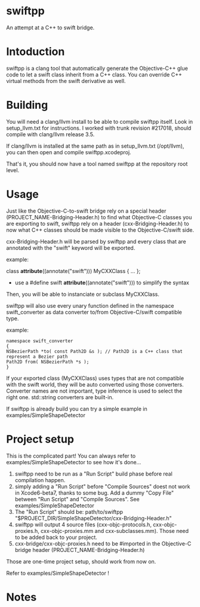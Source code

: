 swiftpp
=======

An attempt at a C++ to swift bridge.


Intoduction
===========

swiftpp is a clang tool that automatically generate the Objective-C++ glue code to let a swift class inherit from a C++ class.  You can override C++ virtual methods from the swift derivative as well.


Building
========

You will need a clang/llvm install to be able to compile swiftpp itself.  Look in setup_llvm.txt for  instructions. I worked with trunk revision #217018, should compile with clang/llvm release 3.5.

If clang/llvm is installed at the same path as in setup_llvm.txt (/opt/llvm), you can then open and compile swiftpp.xcodeproj.

That's it, you should now have a tool named swiftpp at the repository root level.


Usage
=====

Just like the Objective-C-to-swift bridge rely on a special header (PROJECT_NAME-Bridging-Header.h) to find what Objective-C classes you are exporting to swift, swiftpp rely on a header (cxx-Bridging-Header.h) to now what C++ classes should be made visible to the Objective-C/swift side.

cxx-Bridging-Header.h will be parsed by swiftpp and every class that are annotated with the "swift" keyword will be exported.

example:

class __attribute__((annotate("swift"))) MyCXXClass { ... };

 * use a #define swift __attribute__((annotate("swift"))) to simplify the syntax

Then, you will be able to instanciate or subclass MyCXXClass.

swiftpp will also use every unary function defined in the namespace swift_converter as data converter to/from Objective-C/swift compatible type.

example:

```
namespace swift_converter
{
NSBezierPath *to( const Path2D &s ); // Path2D is a C++ class that represent a Bezier path
Path2D from( NSBezierPath *s );
}
```

If your exported class (MyCXXClass) uses types that are not compatible with the swift world, they will be auto converted using those converters.  Converter names are not important, type inference is used to select the right one.  std::string converters are built-in.

If swiftpp is already build you can try a simple example in examples/SimpleShapeDetector


Project setup
=============

This is the complicated part! You can always refer to examples/SimpleShapeDetector to see how it's done...

1. swiftpp need to be run as a "Run Script" build phase before real compilation happen.
2. simply adding a "Run Script" before "Compile Sources" doest not work in Xcode6-beta7, thanks to some bug. Add a dummy "Copy File" between "Run Script" and "Compile Sources". See examples/SimpleShapeDetector
3. The "Run Script" should be:
	path/to/swiftpp "$PROJECT_DIR/SimpleShapeDetector/cxx-Bridging-Header.h"
4. swiftpp will output 4 source files (cxx-objc-protocols.h, cxx-objc-proxies.h, cxx-objc-proxies.mm and cxx-subclasses.mm). Those need to be added back to your project.
5. cxx-bridge/cxx-objc-proxies.h need to be #imported in the Objective-C bridge header (PROJECT_NAME-Bridging-Header.h)

Those are one-time project setup, should work from now on.

Refer to examples/SimpleShapeDetector !


Notes
=====


